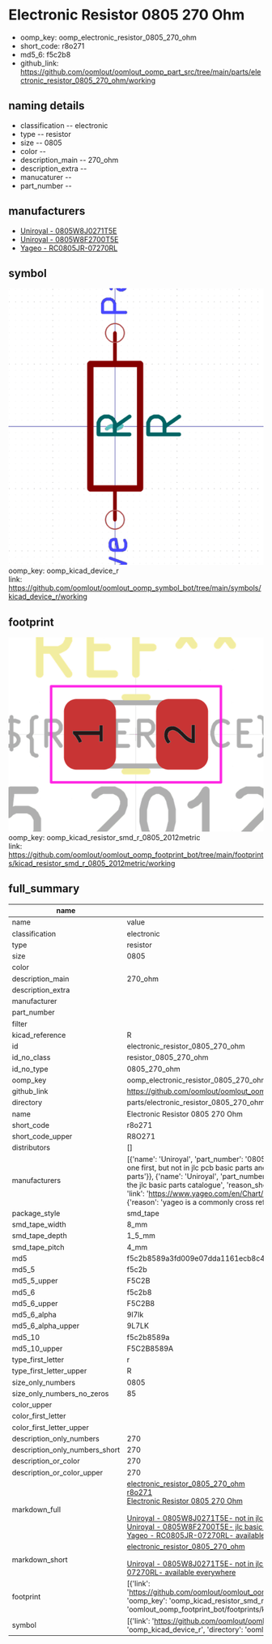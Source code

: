 # Electronic Resistor 0805 270 Ohm

  
* oomp_key: oomp_electronic_resistor_0805_270_ohm 
* short_code: r8o271
* md5_6: f5c2b8  
* github_link: https://github.com/oomlout/oomlout_oomp_part_src/tree/main/parts/electronic_resistor_0805_270_ohm/working  
## naming details
* classification -- electronic
* type -- resistor
* size -- 0805
* color -- 
* description_main -- 270_ohm
* description_extra -- 
* manucaturer -- 
* part_number -- 


## manufacturers
* [Uniroyal - 0805W8J0271T5E]()  
* [Uniroyal - 0805W8F2700T5E]()  
* [Yageo - RC0805JR-07270RL](https://www.yageo.com/en/Chart/Download/pdf/RC0805JR-07270RL)  

## symbol

![](symbol/0/working/working_600.png)  
oomp_key: oomp_kicad_device_r  
link: https://github.com/oomlout/oomlout_oomp_symbol_bot/tree/main/symbols/kicad_device_r/working  

## footprint

![](footprint/0/working/working_600.png)  
oomp_key: oomp_kicad_resistor_smd_r_0805_2012metric  
link: https://github.com/oomlout/oomlout_oomp_footprint_bot/tree/main/footprints/kicad_resistor_smd_r_0805_2012metric/working  

## full_summary
| name | value | 
| --- | --- | 
| name | value | 
| classification | electronic | 
| type | resistor | 
| size | 0805 | 
| color |  | 
| description_main | 270_ohm | 
| description_extra |  | 
| manufacturer |  | 
| part_number |  | 
| filter |  | 
| kicad_reference | R | 
| id | electronic_resistor_0805_270_ohm | 
| id_no_class | resistor_0805_270_ohm | 
| id_no_type | 0805_270_ohm | 
| oomp_key | oomp_electronic_resistor_0805_270_ohm | 
| github_link | https://github.com/oomlout/oomlout_oomp_part_src/tree/main/parts/electronic_resistor_0805_270_ohm/working | 
| directory | parts/electronic_resistor_0805_270_ohm | 
| name | Electronic Resistor 0805 270 Ohm | 
| short_code | r8o271 | 
| short_code_upper | R8O271 | 
| distributors | [] | 
| manufacturers | [{'name': 'Uniroyal', 'part_number': '0805W8J0271T5E', 'link': '', 'id': 'manufacturer_uniroyal', 'note': {'reason': 'did this one first, but not in jlc pcb basic parts and 1 percent are and they are the same price', 'reason_short': 'not in jlc basic parts'}}, {'name': 'Uniroyal', 'part_number': '0805W8F2700T5E', 'link': '', 'id': 'manufacturer_uniroyal', 'note': {'reason': 'in the jlc basic parts catalogue', 'reason_short': 'jlc basic part'}}, {'name': 'Yageo', 'part_number': 'RC0805JR-07270RL', 'link': 'https://www.yageo.com/en/Chart/Download/pdf/RC0805JR-07270RL', 'id': 'manufacturer_yageo', 'note': {'reason': 'yageo is a commonly cross referenced part number', 'reason_short': 'available everywhere'}}] | 
| package_style | smd_tape | 
| smd_tape_width | 8_mm | 
| smd_tape_depth | 1_5_mm | 
| smd_tape_pitch | 4_mm | 
| md5 | f5c2b8589a3fd009e07dda1161ecb8c4 | 
| md5_5 | f5c2b | 
| md5_5_upper | F5C2B | 
| md5_6 | f5c2b8 | 
| md5_6_upper | F5C2B8 | 
| md5_6_alpha | 9l7lk | 
| md5_6_alpha_upper | 9L7LK | 
| md5_10 | f5c2b8589a | 
| md5_10_upper | F5C2B8589A | 
| type_first_letter | r | 
| type_first_letter_upper | R | 
| size_only_numbers | 0805 | 
| size_only_numbers_no_zeros | 85 | 
| color_upper |  | 
| color_first_letter |  | 
| color_first_letter_upper |  | 
| description_only_numbers | 270 | 
| description_only_numbers_short | 270 | 
| description_or_color | 270 | 
| description_or_color_upper | 270 | 
| markdown_full | [electronic_resistor_0805_270_ohm](https://github.com/oomlout/oomlout_oomp_part_src/tree/main/parts/electronic_resistor_0805_270_ohm/working)<br>[r8o271](https://github.com/oomlout/oomlout_oomp_part_src/tree/main/parts/electronic_resistor_0805_270_ohm/working)<br>[Electronic Resistor 0805 270 Ohm](https://github.com/oomlout/oomlout_oomp_part_src/tree/main/parts/electronic_resistor_0805_270_ohm/working)<br><br>[Uniroyal - 0805W8J0271T5E- not in jlc basic parts]() [(L)  ](https://www.lcsc.com/search?q=0805W8J0271T5E)[(D)  ](https://www.digikey.com/en/products?keywords=0805W8J0271T5E)[(M)  ](https://www.mouser.com/Search/Refine?Keyword=0805W8J0271T5E)[(N)  ](https://www.newark.com/search?st=0805W8J0271T5E)[(SZ)  ](https://so.szlcsc.com/global.html?k=0805W8J0271T5E)<br>[Uniroyal - 0805W8F2700T5E- jlc basic part]() [(L)  ](https://www.lcsc.com/search?q=0805W8F2700T5E)[(D)  ](https://www.digikey.com/en/products?keywords=0805W8F2700T5E)[(M)  ](https://www.mouser.com/Search/Refine?Keyword=0805W8F2700T5E)[(N)  ](https://www.newark.com/search?st=0805W8F2700T5E)[(SZ)  ](https://so.szlcsc.com/global.html?k=0805W8F2700T5E)<br>[Yageo - RC0805JR-07270RL- available everywhere](https://www.yageo.com/en/Chart/Download/pdf/RC0805JR-07270RL) [(L)  ](https://www.lcsc.com/search?q=RC0805JR-07270RL)[(D)  ](https://www.digikey.com/en/products?keywords=RC0805JR-07270RL)[(M)  ](https://www.mouser.com/Search/Refine?Keyword=RC0805JR-07270RL)[(N)  ](https://www.newark.com/search?st=RC0805JR-07270RL)[(SZ)  ](https://so.szlcsc.com/global.html?k=RC0805JR-07270RL)<br> | 
| markdown_short | [electronic_resistor_0805_270_ohm](https://github.com/oomlout/oomlout_oomp_part_src/tree/main/parts/electronic_resistor_0805_270_ohm/working)<br><br>[Uniroyal - 0805W8J0271T5E- not in jlc basic parts]()[Uniroyal - 0805W8F2700T5E- jlc basic part]()[Yageo - RC0805JR-07270RL- available everywhere](https://www.yageo.com/en/Chart/Download/pdf/RC0805JR-07270RL) | 
| footprint | [{'link': 'https://github.com/oomlout/oomlout_oomp_footprint_bot/tree/main/foootprntss/kicad_resistor_smd_r_0805_2012metric', 'oomp_key': 'oomp_kicad_resistor_smd_r_0805_2012metric', 'directory': 'oomlout_oomp_footprint_bot/footprints/kicad_resistor_smd_r_0805_2012metric//working/working.kicad_mod'}] | 
| symbol | [{'link': 'https://github.com/oomlout/oomlout_oomp_symbol_bot/tree/main/symbols/kicad_device_r', 'oomp_key': 'oomp_kicad_device_r', 'directory': 'oomlout_oomp_symbol_bot/symbols/kicad_device_r//working/working.kicad_sym'}] | 
